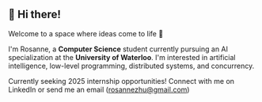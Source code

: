 ## 👋 Hi there!
Welcome to a space where ideas come to life 🌟

I'm Rosanne, a **Computer Science** student currently pursuing an AI specialization at the **University of Waterloo**. 
I'm interested in artificial intelligence, low-level programming, distributed systems, and concurrency. 

Currently seeking 2025 internship opportunities! Connect with me on LinkedIn or send me an email (rosannezhu@gmail.com)
